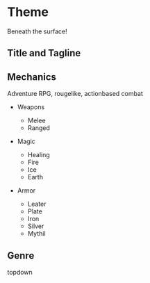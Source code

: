 # Theme

Beneath the surface!

## Title and Tagline




## Mechanics

Adventure RPG, rougelike, actionbased combat

- Weapons
	- Melee
	- Ranged
- Magic
	- Healing
	- Fire
	- Ice
	- Earth

- Armor
	- Leater
	- Plate
	- Iron
	- Silver
	- Mythil


## Genre

topdown
